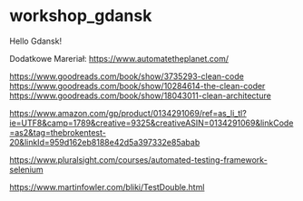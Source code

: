 # workshop_gdansk
Hello Gdansk!


Dodatkowe Mareriał:
https://www.automatetheplanet.com/

https://www.goodreads.com/book/show/3735293-clean-code
https://www.goodreads.com/book/show/10284614-the-clean-coder
https://www.goodreads.com/book/show/18043011-clean-architecture

https://www.amazon.com/gp/product/0134291069/ref=as_li_tl?ie=UTF8&camp=1789&creative=9325&creativeASIN=0134291069&linkCode=as2&tag=thebrokentest-20&linkId=959d162eb8188e42d5a397332e85abab

https://www.pluralsight.com/courses/automated-testing-framework-selenium

https://www.martinfowler.com/bliki/TestDouble.html